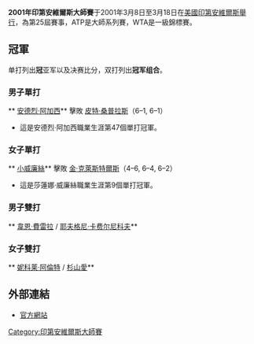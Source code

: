 **2001年印第安維爾斯大師賽**于2001年3月8日至3月18日在[美國](https://zh.wikipedia.org/wiki/美國 "wikilink")[印第安維爾斯舉行](https://zh.wikipedia.org/wiki/印第安維爾斯 "wikilink")，為第25屆賽事，ATP是大師系列賽，WTA是一級錦標賽。

## 冠軍

单打列出**冠**亚军以及决赛比分，双打列出**冠军组合**。

### 男子單打

** [安德烈·阿加西](../Page/安德烈·阿加西.md "wikilink")** 擊敗  [皮特·桑普拉斯](https://zh.wikipedia.org/wiki/皮特·桑普拉斯 "wikilink")（6–1, 6–1）

  - 這是安德烈·阿加西職業生涯第47個單打冠軍。

### 女子單打

** [小威廉絲](https://zh.wikipedia.org/wiki/小威廉絲 "wikilink")** 擊敗  [金·克萊斯特爾斯](https://zh.wikipedia.org/wiki/金·克萊斯特爾斯 "wikilink")（4–6, 6–4, 6–2）

  - 這是莎蓮娜·威廉絲職業生涯第9個單打冠軍。

### 男子雙打

** [韋恩·費雷拉](../Page/韋恩·費雷拉.md "wikilink") /  [耶夫格尼·卡费尔尼科夫](https://zh.wikipedia.org/wiki/耶夫格尼·卡费尔尼科夫 "wikilink")**

### 女子雙打

** [妮科莱·阿倫特](https://zh.wikipedia.org/wiki/妮科莱·阿倫特 "wikilink") /  [杉山愛](../Page/杉山愛.md "wikilink")**

## 外部連結

  - [官方網站](https://web.archive.org/web/20100529230855/http://www.bnpparibasopen.org/)

[Category:印第安維爾斯大師賽](https://zh.wikipedia.org/wiki/Category:印第安維爾斯大師賽 "wikilink")